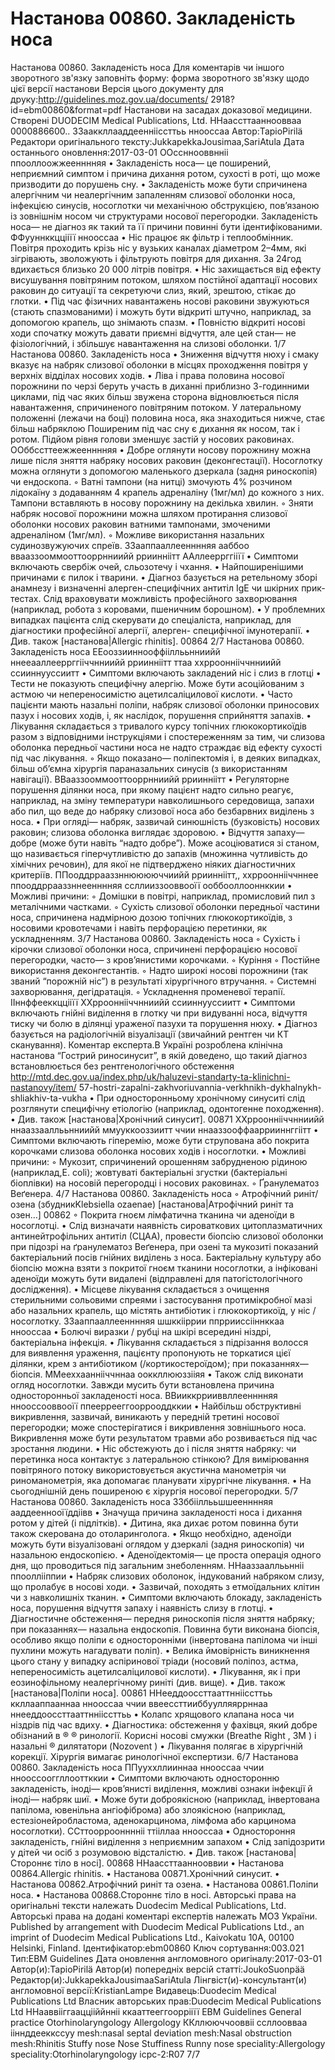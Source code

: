 # Настанова 00860. Закладеність носа

Настанова 00860. Закладеність носа
Для коментарів чи іншого зворотного зв'язку заповніть форму:
форма зворотного зв'язку щодо цієї версії настанови
Версія цього документу для друку:http://guidelines.moz.gov.ua/documents/
2918?id=ebm00860&format=pdf
Настанови на засадах доказової медицини.
Створені DUODECIM Medical Publications, Ltd.
ННаассттаанноовваа 0000886600.. ЗЗааккллааддееннііссттьь ннооссаа
Автор:TapioPirilä
Редактори оригінального тексту:JukkapekkaJousimaa,SariAtula
Дата останнього оновлення:2017-03-01
ООссннооввнніі ппооллоожжеенннняя
• Закладеність носа— це поширений, неприємний симптом і причина
дихання ротом, сухості в роті, що може призводити до порушень сну.
• Закладеність може бути спричинена алергічним чи неалергічним
запаленням слизової оболонки носа, інфекцією синусів, носоглотки
чи механічною обструкцією, пов’язаною із зовнішнім носом чи
структурами носової перегородки. Закладеність носа— не діагноз
як такий та її причини повинні бути ідентифікованими.
ФФууннккццііїї ннооссаа
• Ніс працює як фільтр і теплообмінник. Повітря проходить крізь ніс у
вузьких каналах діаметром 2–4мм, які зігрівають, зволожують і
фільтрують повітря для дихання. За 24год вдихається близько 20
000 літрів повітря.
• Ніс захищається від ефекту висушування повітряним потоком,
шляхом постійної адаптації носових раковин до ситуації та
секретуючи слиз, який, зрештою, стікає до глотки.
• Під час фізичних навантажень носові раковини звужуються (стають
спазмованими) і можуть бути відкриті штучно, наприклад, за
допомогою крапель, що знімають спазм.
• Повністю відкриті носові ходи спочатку можуть давати приємні
відчуття, але цей стан— не фізіологічний, і збільшує навантаження
на слизові оболонки.
1/7
Настанова 00860. Закладеність носа
• Зниження відчуття нюху і смаку вказує на набряк слизової оболонки
в місцях проходження повітря у верхніх відділах носових ходів.
• Ліва і права половина носової порожнини по черзі беруть участь в
диханні приблизно 3-годинними циклами, під час яких більш
звужена сторона відновлюється після навантаження, спричиненого
повітряним потоком. У латеральному положенні (лежачи на боці)
половина носа, яка знаходиться нижче, стає більш набряклою
Поширеним під час сну є дихання як носом, так і ротом. Підйом рівня
голови зменшує застій у носових раковинах.
ООббссттеежжеенннняя
• Добре оглянути носову порожнину можна лише після зняття
набряку носових раковин (деконгестації). Носоглотку можна
оглянути з допомогою маленького дзеркала (задня риноскопія) чи
ендоскопа.
◦ Ватні тампони (на нитці) змочують 4% розчином лідокаїну з
додаванням 4 крапель адреналіну (1мг/мл) до кожного з них.
Тампони вставляють в носову порожнину на декілька хвилин.
◦ Зняти набряк носової порожнини можна шляхом протирання
слизової оболонки носових раковин ватними тампонами,
змоченими адреналіном (1мг/мл).
◦ Можливе використання назальних судинозвужуючих спреїв.
ЗЗааппааллеенннняя ааббоо ввааззооммооттооррнниийй рриинніітт
ААллееррггііїї
• Симптоми включають свербіж очей, сльозотечу і чхання.
• Найпоширенішими причинами є пилок і тварини.
• Діагноз базується на ретельному зборі анамнезу і визначенні
алерген-специфічних антитіл IgE чи шкірних прик-тестах. Слід
враховувати можливість професійного захворювання (наприклад,
робота з коровами, пшеничним борошном).
• У проблемних випадках пацієнта слід скерувати до спеціаліста,
наприклад, для діагностики професійної алергії, алерген-
специфічної імунотерапії.
• Див. також [настанова|Allergic rhinitis].
00864
2/7
Настанова 00860. Закладеність носа
ЕЕооззииннооффііллььнниийй ннееааллееррггііччнниийй рриинніітт ттаа ххррооннііччнниийй ссииннууссиитт
• Симптоми включають закладений ніс і слиз в глотці
• Тести не показують специфічну алергію. Може бути асоційованим з
астмою чи непереносимістю ацетилсаліцилової кислоти.
• Часто пацієнти мають назальні поліпи, набряк слизової оболонки
приносових пазух і носових ходів, і, як наслідок, порушення
сприйняття запахів.
• Лікування складається з тривалого курсу топічних глюкокортикоїдів
разом з відповідними інструкціями і спостереженням за тим, чи
слизова оболонка передньої частини носа не надто страждає від
ефекту сухості під час лікування.
◦ Якщо показано— поліпектомія і, в деяких випадках, більш
об’ємна хірургія параназальних синусів (з використанням
навігації).
ВВааззооммооттооррнниийй рриинніітт
• Регуляторне порушення ділянки носа, при якому пацієнт надто
сильно реагує, наприклад, на зміну температури навколишнього
середовища, запахи або пил, що веде до набряку слизової носа або
безбарвних виділень з носа.
• При огляді— набряк, зазвичай синюшність (бузковість) носових
раковин; слизова оболонка виглядає здоровою.
• Відчуття запаху— добре (може бути навіть “надто добре”). Може
асоціюватися зі станом, що називається гіперчутливістю до запахів
(множинна чутливість до хімічних речовин), для якої не
підтверджено ніяких діагностичних критеріїв.
ППооддррааззннююююччиийй рриинніітт,, ххррооннііччннее ппооддррааззннеенннняя ссллииззооввооїї ооббооллооннккии
• Можливі причини:
◦ Домішки в повітрі, наприклад, промисловий пил з
металічними частками.
◦ Сухість слизової оболонки передньої частини носа,
спричинена надмірною дозою топічних глюкокортикоїдів, з
носовими кровотечами і навіть перфорацією перетинки, як
ускладненням.
3/7
Настанова 00860. Закладеність носа
◦ Сухість і кірочки слизової оболонки носа, спричинені
перфорацією носової перегородки, часто— з кров’янистими
корочками.
◦ Куріння
◦ Постійне використання деконгестантів.
◦ Надто широкі носові порожнини (так званий “порожній ніс”) в
результаті хірургічного втручання.
◦ Системні захворювання, дегідратація.
◦ Ускладнення променевої терапії.
ІІннффееккццііїї
ХХррооннііччнниийй ссииннууссиитт
• Симптоми включають гнійні виділення в глотку чи при видуванні
носа, відчуття тиску чи болю в ділянці ураженої пазухи та порушення
нюху.
• Діагноз базується на радіологічній візуалізації (звичайний рентген чи
КТ сканування).
Коментар експерта.В Україні розроблена клінічна настанова
“Гострий риносинусит”, в якій доведено, що такий діагноз
встановлюється без рентгенологічного обстеження
http://mtd.dec.gov.ua/index.php/uk/haluzevi-standarty-ta-klinichni-nastanovy/item/
57-hostri-zapalni-zakhvoriuvannia-verkhnikh-dykhalnykh-shliakhiv-ta-vukha
• При односторонньому хронічному синуситі слід розглянути
специфічну етіологію (наприклад, одонтогенне походження).
• Див. також [настанова|Хронічний синусит].
00871
ХХррооннііччнниийй ннааззааллььнниийй ммууккооззиитт ччии ннааззооффааррииннггіітт
• Симптоми включають гіперемію, може бути струпована або покрита
корочками слизова оболонка носових ходів і носоглотки.
• Можливі причини:
◦ Мукозит, спричинений орошенням забрудненою рідиною
(наприклад,E. coli); жовтуваті бактеріальні згустки
(бактеріальні біоплівки) на носовій перегородці і носових
раковинах.
◦ Ґранулематоз Веґенера.
4/7
Настанова 00860. Закладеність носа
◦ Атрофічний риніт/озена (збудникKlebsiella ozaenae)
[настанова|Атрофічний риніт та озен…]
00862
◦ Покрита гноєм лімфатична тканина чи аденоїди в носоглотці.
• Слід визначати наявність сироваткових цитоплазматичних
антинейтрофільних антитіл (СЦАА), провести біопсію слизової
оболонки при підозрі на ґранулематоз Веґенера, при озені та
мукозиті показаний бактеріальний посів гнійних виділень з носа.
Бактеріальну культуру або біопсію можна взяти з покритої гноєм
тканини носоглотки, а інфіковані аденоїди можуть бути видалені
(відправлені для патогістологічного дослідження).
• Місцеве лікування складається з очищення стерильними сольовими
спреями і застосування протимікробної мазі або назальних крапель,
що містять антибіотик і глюкокортикоїд, у ніс / носоглотку.
ЗЗааппааллеенннняя шшккііррии ппррииссііннккаа ннооссаа
• Болючі виразки / рубці на шкірі всередині ніздрі, бактеріальна
інфекція.
• Лікування складається з підрізання волосся для виявлення
ураження, пацієнту пропонують не торкатися цієї ділянки, крем з
антибіотиком (/кортикостероїдом); при показаннях— біопсія.
ММееххааннііччннаа ооккллююззііяя
• Також слід виконати огляд носоглотки. Завжди мусить бути
встановлена причина односторонньої закладеності носа.
ВВииккррииввллеенннняя ннооссооввооїї ппееррееггооррооддккии
• Найбільш обструктивні викривлення, зазвичай, виникають у
передній третині носової перегородки; може спостерігатися і
викривлення зовнішнього носа. Викривлення може бути
результатом травми або розвивається під час зростання людини.
• Ніс обстежують до і після зняття набряку: чи перетинка носа
контактує з латеральною стінкою? Для вимірювання повітряного
потоку використовується акустична манометрія чи риноманометрія,
яка допомагає планувати хірургічне лікування.
• На сьогоднішній день поширеною є хірургія носової перегородки.
5/7
Настанова 00860. Закладеність носа
ЗЗббііллььшшеенннняя ааддееннооїїддіівв
• Значуща причина закладеності носа і дихання ротом у дітей (і
підлітків).
• Дитина, яка дихає ротом повинна бути також скерована до
отоларинголога.
• Якщо необхідно, аденоїди можуть бути візуалізовані оглядом у
дзеркалі (задня риноскопія) чи назальною ендоскопією.
• Аденоїдектомія— це проста операція одного дня, що проводиться
під загальним знеболенням.
ННааззааллььнніі ппооллііппии
• Набряк слизових оболонок, індукований набряком слизу, що
пролабує в носові ходи.
• Зазвичай, походять з етмоїдальних клітин чи з навколишніх тканин.
• Симптоми включають блокаду, закладеність носа, порушення
відчуття запаху і наявність слизу в глотці.
• Діагностичне обстеження— передня риноскопія після зняття
набряку; при показаннях— назальна ендоскопія. Повинна бути
виконана біопсія, особливо якщо поліпи є односторонніми
(інвертована папілома чи інші пухлини можуть нагадувати поліп).
• Велика ймовірність виникнення цього стану у випадку аспіринової
тріади (носовий поліпоз, астма, непереносимість ацетилсаліцилової
кислоти).
• Лікування, як і при еозинофільному неалергічному риніті (див.
вище).
• Див. також [настанова|Поліпи носа].
00861
ННееддооссттааттннііссттьь ккллааппааннаа ннооссаа ччии ввеессттииббуулляяррннаа ннееддооссттааттннііссттьь
• Колапс хрящового клапана носа чи ніздрів під час вдиху.
• Діагностика: обстеження у фахівця, який добре обізнаний в
® ®
ринології. Корисні носові смужки (Breathe Right , 3M ) і назальні
®
дилятатори (Nozovent )
• Лікування полягає в хірургічній корекції. Хірургія вимагає
ринологічної експертизи.
6/7
Настанова 00860. Закладеність носа
ППууххллииннаа ннооссаа ччии ннооссооггллооттккии
• Симптоми включають односторонню закладеність, іноді—
кров’янисті виділення, можливі ознаки інфекції й іноді— набряк
шиї.
• Може бути доброякісною (наприклад, інвертована папілома,
ювенільна ангіофіброма) або злоякісною (наприклад,
естезіонейробластома, аденокарцинома, лімфома або карцинома
носоглотки).
ССттоорроонннніі ттііллаа ннооссаа
• Одностороння закладеність, гнійні виділення з неприємним запахом
• Слід запідозрити у дітей чи осіб з розумовою відсталістю.
• Див. також [настанова|Стороннє тіло в носі].
00868
ННаассттааннооввии
• Настанова 00864.Allergic rhinitis.
• Настанова 00871.Хронічний синусит.
• Настанова 00862.Атрофічний риніт та озена.
• Настанова 00861.Поліпи носа.
• Настанова 00868.Стороннє тіло в носі.
Авторські права на оригінальні тексти належать Duodecim Medical Publications, Ltd.
Авторські права на додані коментарі експертів належать МОЗ України.
Published by arrangement with Duodecim Medical Publications Ltd., an imprint of Duodecim Medical
Publications Ltd., Kaivokatu 10A, 00100 Helsinki, Finland.
Ідентифікатор:ebm00860 Ключ сортування:003.021 Тип:EBM Guidelines
Дата оновлення англомовного оригіналу:2017-03-01
Автор(и):TapioPirilä Автор(и) попередніх версій статті:JoukoSuonpää Редактор(и):JukkapekkaJousimaaSariAtula
Лінгвіст(и)-консультант(и) англомовної версії:KristianLampe Видавець:Duodecim Medical Publications Ltd
Власник авторських прав:Duodecim Medical Publications Ltd
ННааввііггааццііййнніі ккааттееггооррііїї
EBM Guidelines General practice Otorhinolaryngology Allergology
ККллююччооввіі ссллоовваа ііннддееккссуу
mesh:nasal septal deviation mesh:Nasal obstruction mesh:Rhinitis Stuffy nose Nose Stuffiness Runny nose
speciality:Allergology speciality:Otorhinolaryngology icpc-2:R07
7/7
